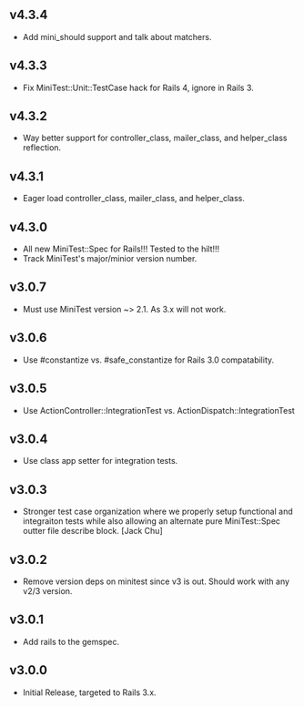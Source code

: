 
## v4.3.4

* Add mini_should support and talk about matchers.


## v4.3.3

* Fix MiniTest::Unit::TestCase hack for Rails 4, ignore in Rails 3.


## v4.3.2

* Way better support for controller_class, mailer_class, and helper_class reflection.


## v4.3.1

* Eager load controller_class, mailer_class, and helper_class.


## v4.3.0

* All new MiniTest::Spec for Rails!!! Tested to the hilt!!!
* Track MiniTest's major/minior version number.


## v3.0.7

* Must use MiniTest version ~> 2.1. As 3.x will not work.


## v3.0.6

* Use #constantize vs. #safe_constantize for Rails 3.0 compatability.


## v3.0.5

* Use ActionController::IntegrationTest vs. ActionDispatch::IntegrationTest


## v3.0.4

* Use class app setter for integration tests.


## v3.0.3

* Stronger test case organization where we properly setup functional and integraiton tests
  while also allowing an alternate pure MiniTest::Spec outter file describe block. [Jack Chu]


## v3.0.2

* Remove version deps on minitest since v3 is out. Should work with any v2/3 version.


## v3.0.1

* Add rails to the gemspec.

## v3.0.0

* Initial Release, targeted to Rails 3.x.